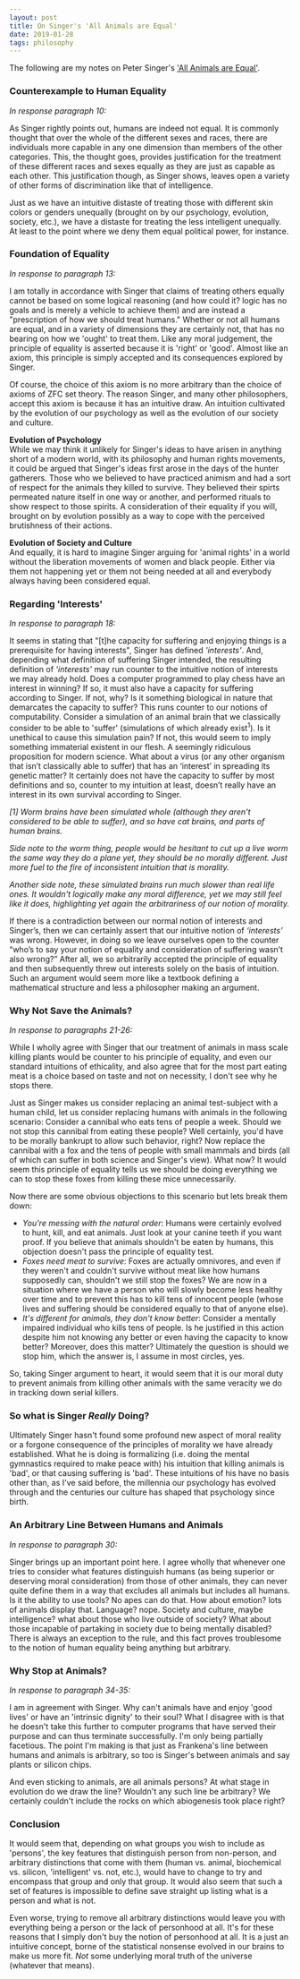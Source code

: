 ```yaml
---
layout: post
title: On Singer's 'All Animals are Equal'
date: 2019-01-28
tags: philosophy
---
```

The following are my notes on Peter Singer's ['All Animals are Equal'](https://rintintin.colorado.edu/~vancecd/phil3140/Singer1.pdf).

### Counterexample to Human Equality
*In response paragraph 10:*

As Singer rightly points out, humans are indeed not equal. It is commonly thought that over the whole of the different sexes and races, there are individuals more capable in any one dimension than members of the other categories. This, the thought goes, provides justification for the treatment of these different races and sexes equally as they are just as capable as each other. This justification though, as Singer shows, leaves open a variety of other forms of discrimination like that of intelligence.

<!--more-->

Just as we have an intuitive distaste of treating those with different skin colors or genders unequally (brought on by our psychology, evolution, society, etc.), we have a distaste for treating the less intelligent unequally. At least to the point where we deny them equal political power, for instance.

### Foundation of Equality
*In response to paragraph 13:*

I am totally in accordance with Singer that claims of treating others equally cannot be based on some logical reasoning (and how could it? logic has no goals and is merely a vehicle to achieve them) and are instead a "prescription of how we should treat humans." Whether or not all humans are equal, and in a variety of dimensions they are certainly not, that has no bearing on how we 'ought' to treat them. Like any moral judgement, the principle of equality is asserted because it is 'right' or 'good'. Almost like an axiom, this principle is simply accepted and its consequences explored by Singer.

Of course, the choice of this axiom is no more arbitrary than the choice of axioms of ZFC set theory. The reason Singer, and many other philosophers, accept this axiom is because it has an intuitive draw. An intuition cultivated by the evolution of our psychology as well as the evolution of our society and culture.

**Evolution of Psychology**<br>
While we may think it unlikely for Singer's ideas to have arisen in anything short of a modern world, with its philosophy and human rights movements, it could be argued that Singer's ideas first arose in the days of the hunter gatherers. Those who we believed to have practiced animism and had a sort of respect for the animals they killed to survive. They believed their spirts permeated nature itself in one way or another, and performed rituals to show respect to those spirits. A consideration of their equality if you will, brought on by evolution possibly as a way to cope with the perceived brutishness of their actions.

**Evolution of Society and Culture**<br>
And equally, it is hard to imagine Singer arguing for 'animal rights' in a world without the liberation movements of women and black people. Either via them not happening yet or them not being needed at all and everybody always having been considered equal.

### Regarding 'Interests'
*In response to paragraph 18:*

It seems in stating that "[t]he capacity for suffering and enjoying things is a prerequisite for having interests", Singer has defined *'interests'*. And, depending what definition of suffering Singer intended, the resulting definition of *'interests'* may run counter to the intuitive notion of interests we may already hold. Does a computer programmed to play chess have an interest in winning? If so, it must also have a capacity for suffering according to Singer. If not, why? Is it something biological in nature that demarcates the capacity to suffer? This runs counter to our notions of computability. Consider a simulation of an animal brain that we classically consider to be able to 'suffer' (simulations of which already exist$^1$). Is it unethical to cause this simulation pain? If not, this would seem to imply something immaterial existent in our flesh. A seemingly ridiculous proposition for modern science. What about a virus (or any other organism that isn’t classically able to suffer) that has an ‘interest’ in spreading its genetic matter? It certainly does not have the capacity to suffer by most definitions and so, counter to my intuition at least, doesn’t really have an interest in its own survival according to Singer.

*[1] Worm brains have been simulated whole (although they aren't considered to be able to suffer), and so have cat brains, and parts of human brains.*

*Side note to the worm thing, people would be hesitant to cut up a live worm the same way they do a plane yet, they should be no morally different. Just more fuel to the fire of inconsistent intuition that is morality.*

*Another side note, these simulated brains run much slower than real life ones. It wouldn't logically make any moral difference, yet we may still feel like it does, highlighting yet again the arbitrariness of our notion of morality.*

If there is a contradiction between our normal notion of interests and Singer’s, then we can certainly assert that our intuitive notion of *‘interests’* was wrong. However, in doing so we leave ourselves open to the counter “who’s to say your notion of equality and consideration of suffering wasn’t also wrong?” After all, we so arbitrarily accepted the principle of equality and then subsequently threw out interests solely on the basis of intuition. Such an argument would seem more like a textbook defining a mathematical structure and less a philosopher making an argument.

### Why Not Save the Animals?
*In response to paragraphs 21-26:*

While I wholly agree with Singer that our treatment of animals in mass scale killing plants would be counter to his principle of equality, and even our standard intuitions of ethicality, and also agree that for the most part eating meat is a choice based on taste and not on necessity, I don't see why he stops there.

Just as Singer makes us consider replacing an animal test-subject with a human child, let us consider replacing humans with animals in the following scenario:
Consider a cannibal who eats tens of people a week. Should we not stop this cannibal from eating these people? Well certainly, you'd have to be morally bankrupt to allow such behavior, right? Now replace the cannibal with a fox and the tens of people with small mammals and birds (all of which can suffer in both science and Singer's view). What now? It would seem this principle of equality tells us we should be doing everything we can to stop these foxes from killing these mice unnecessarily.

Now there are some obvious objections to this scenario but lets break them down:
- *You're messing with the natural order*: Humans were certainly evolved to hunt, kill, and eat animals. Just look at your canine teeth if you want proof. If you believe that animals shouldn't be eaten by humans, this objection doesn't pass the principle of equality test.
- *Foxes need meat to survive*: Foxes are actually omnivores, and even if they weren't and couldn't survive without meat like how humans supposedly can, shouldn't we still stop the foxes? We are now in a situation where we have a person who will slowly become less healthy over time and to prevent this has to kill tens of innocent people (whose lives and suffering should be considered equally to that of anyone else).
- *It's different for animals, they don't know better*: Consider a mentally impaired individual who kills tens of people. Is he justified in this action despite him not knowing any better or even having the capacity to know better? Moreover, does this matter? Ultimately the question is should we stop him, which the answer is, I assume in most circles, yes.

So, taking Singer argument to heart, it would seem that it is our moral duty to prevent animals from killing other animals with the same veracity we do in tracking down serial killers.


### So what is Singer *Really* Doing?
Ultimately Singer hasn't found some profound new aspect of moral reality or a forgone consequence of the principles of morality we have already established. What he is doing is formalizing (i.e. doing the mental gymnastics required to make peace with) his intuition that killing animals is 'bad', or that causing suffering is 'bad'. These intuitions of his have no basis other than, as I've said before, the millennia our psychology has evolved through and the centuries our culture has shaped that psychology since birth.

### An Arbitrary Line Between Humans and Animals
*In response to paragraph 30:*

Singer brings up an important point here. I agree wholly that whenever one tries to consider what features distinguish humans (as being superior or deserving moral consideration) from those of other animals, they can never quite define them in a way that excludes all animals but includes all humans. Is it the ability to use tools? No apes can do that. How about emotion? lots of animals display that. Language? nope. Society and culture, maybe intelligence? what about those who live outside of society? What about those incapable of partaking in society due to being mentally disabled? There is always an exception to the rule, and this fact proves troublesome to the notion of human equality being anything but arbitrary.

### Why Stop at Animals?
*In response to paragraph 34-35:*

I am in agreement with Singer. Why can't animals have and enjoy 'good lives' or have an 'intrinsic dignity' to their soul? What I disagree with is that he doesn't take this further to computer programs that have served their purpose and can thus terminate successfully. I'm only being partially facetious. The point I'm making is that just as Frankena's line between humans and animals is arbitrary, so too is Singer's between animals and say plants or silicon chips.

And even sticking to animals, are all animals persons? At what stage in evolution do we draw the line? Wouldn't any such line be arbitrary? We certainly couldn't include the rocks on which abiogenesis took place right?

### Conclusion
It would seem that, depending on what groups you wish to include as 'persons', the key features that distinguish person from non-person, and arbitrary distinctions that come with them (human vs. animal, biochemical vs. silicon, 'intelligent' vs. not, etc.), would have to change to try and encompass that group and only that group. It would also seem that such a set of features is impossible to define save straight up listing what is a person and what is not.

Even worse, trying to remove all arbitrary distinctions would leave you with everything being a person or the lack of personhood at all. It's for these reasons that I simply don't buy the notion of personhood at all. It is a just an intuitive concept, borne of the statistical nonsense evolved in our brains to make us more fit. *Not* some underlying moral truth of the universe (whatever that means).
